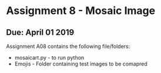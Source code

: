 # Assignment 8 - Mosaic Image
## Due: April 01 2019

Assignment A08 contains the following file/folders:

- mosaicart.py - to run  python <filename> <originalimage> <emojifolderlocation>
- Emojis - Folder containing test images to be comapred
